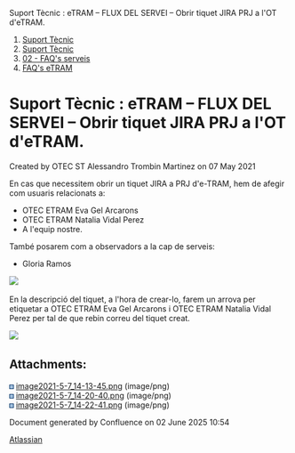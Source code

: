 Suport Tècnic : eTRAM – FLUX DEL SERVEI – Obrir tiquet JIRA PRJ a l'OT d'eTRAM.  

1.  [Suport Tècnic](index.html)
2.  [Suport Tècnic](13893782.html)
3.  [02 - FAQ's serveis](26313393.html)
4.  [FAQ's eTRAM](28705567.html)

Suport Tècnic : eTRAM – FLUX DEL SERVEI – Obrir tiquet JIRA PRJ a l'OT d'eTRAM.
===============================================================================

Created by OTEC ST Alessandro Trombin Martinez on 07 May 2021

En cas que necessitem obrir un tiquet JIRA a PRJ d'e-TRAM, hem de afegir com usuaris relacionats a:

*   OTEC ETRAM Eva Gel Arcarons
*   OTEC ETRAM Natalia Vidal Perez
*   A l'equip nostre.

També posarem com a observadors a la cap de serveis:

*   Gloria Ramos

![](attachments/41522963/41522974.png)

En la descripció del tiquet, a l'hora de crear-lo, farem un arrova per etiquetar a OTEC ETRAM Eva Gel Arcarons i OTEC ETRAM Natalia Vidal Perez per tal de que rebin correu del tiquet creat.

![](attachments/41522963/41522973.png)

Attachments:
------------

![](images/icons/bullet_blue.gif) [image2021-5-7\_14-13-45.png](attachments/41522963/41522971.png) (image/png)  
![](images/icons/bullet_blue.gif) [image2021-5-7\_14-20-40.png](attachments/41522963/41522973.png) (image/png)  
![](images/icons/bullet_blue.gif) [image2021-5-7\_14-22-41.png](attachments/41522963/41522974.png) (image/png)  

Document generated by Confluence on 02 June 2025 10:54

[Atlassian](http://www.atlassian.com/)